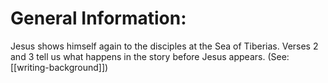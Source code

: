 # General Information:

Jesus shows himself again to the disciples at the Sea of Tiberias. Verses 2 and 3 tell us what happens in the story before Jesus appears. (See: [[writing-background]])